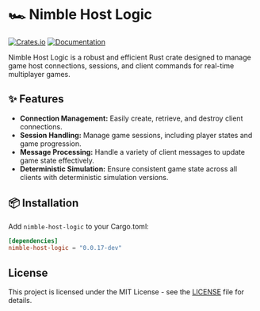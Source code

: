 # 🏎️ Nimble Host Logic

[![Crates.io](https://img.shields.io/crates/v/nimble-host-logic)](https://crates.io/crates/nimble-host-logic)
[![Documentation](https://docs.rs/nimble-host-logic/badge.svg)](https://docs.rs/nimble-host-logic)

Nimble Host Logic is a robust and efficient Rust crate designed to manage game host connections, sessions, and client
commands for real-time multiplayer games.

## ✨ Features

- **Connection Management:** Easily create, retrieve, and destroy client connections.
- **Session Handling:** Manage game sessions, including player states and game progression.
- **Message Processing:** Handle a variety of client messages to update game state effectively.
- **Deterministic Simulation:** Ensure consistent game state across all clients with deterministic simulation versions.

## 📦 Installation

Add `nimble-host-logic` to your Cargo.toml:

```toml
[dependencies]
nimble-host-logic = "0.0.17-dev"
```

## License

This project is licensed under the MIT License - see the [LICENSE](LICENSE) file for details.
